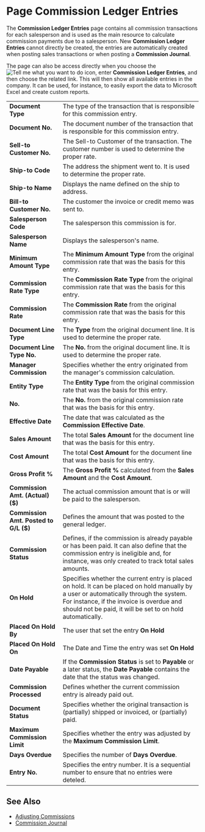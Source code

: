 # Page Commission Ledger Entries

The **Commission Ledger Entries** page contains all commission transactions for each salesperson and is used as the main resource to calculate commission payments due to a salesperson. New **Commission Ledger Entries** cannot directly be created, the entries are automatically created when posting sales transactions or when posting a **Commission Journal**.

The page can also be access directly when you choose the ![Tell me what you want to do](/images/magnifying-glass.gif) icon, enter **Commission Ledger Entries**, and then choose the related link. This will then show all available entries in the company. It can be used, for instance, to easily export the data to Microsoft Excel and create custom reports.

|                                       |                                                                                                                  |
|---------------------------------------|------------------------------------------------------------------------------------------------------------------|
| **Document Type**                     | The type of the transaction that is responsible for this commission entry.                                       |
| **Document No.**                      | The document number of the transaction that is responsible for this commission entry.                            |
| **Sell-to Customer No.**              | The Sell-to Customer of the transaction. The customer number is used to determine the proper rate.               |
| **Ship-to Code**                      | The address the shipment went to. It is used to determine the proper rate.                                       |
| **Ship-to Name**                      | Displays the name defined on the ship to address.                                                                |
| **Bill-to Customer No.**              | The customer the invoice or credit memo was sent to.                                                             |
| **Salesperson Code**                  | The salesperson this commission is for.                                                                          |
| **Salesperson Name**                  | Displays the salesperson's name.                                                                                 |
| **Minimum Amount Type**               | The **Minimum Amount Type** from the original commission rate that was the basis for this entry.                 |
| **Commission Rate Type**              | The **Commission Rate Type** from the original commission rate that was the basis for this entry.                |
| **Commission Rate**                   | The **Commission Rate** from the original commission rate that was the basis for this entry.                     |
| **Document Line Type**                | The **Type** from the original document line. It is used to determine the proper rate.                           |
| **Document Line Type No.**            | The **No.** from the original document line. It is used to determine the proper rate.                            |
| **Manager Commission**                | Specifies whether the entry originated from the manager's commission calculation.                                |
| **Entity Type**                       | The **Entity Type** from the original commission rate that was the basis for this entry.                         |
| **No.**                               | The **No.** from the original commission rate that was the basis for this entry.                                 |
| **Effective Date**                    | The date that was calculated as the **Commission Effective Date**.                                               |
| **Sales Amount**                      | The total **Sales Amount** for the document line that was the basis for this entry.                              |
| **Cost Amount**                       | The total **Cost Amount** for the document line that was the basis for this entry.                               |
| **Gross Profit %**                    | The **Gross Profit %** calculated from the **Sales Amount** and the **Cost Amount**.                             |
| **Commission Amt. (Actual) ($)**      | The actual commission amount that is or will be paid to the salesperson.                                         |
| **Commission Amt. Posted to G/L ($)** | Defines the amount that was posted to the general ledger.                                                        |
| **Commission Status**                 | Defines, if the commission is already payable or has been paid. It can also define that the commission entry is ineligible and, for instance, was only created to track total sales amounts. |
| **On Hold**                           | Specifies whether the current entry is placed on hold. It can be placed on hold manually by a user or automatically through the system. For instance, if the invoice is overdue and should not be paid, it will be set to on hold automatically. |
| **Placed On Hold By**                 | The user that set the entry **On Hold**                                                                          |
| **Placed On Hold On**                 | The Date and Time the entry was set **On Hold**                                                                  |
| **Date Payable**                      | If the **Commission Status** is set to **Payable** or a later status, the **Date Payable** contains the date that the status was changed. |
| **Commission Processed**              | Defines whether the current commission entry is already paid out.                                                |
| **Document Status**                   | Specifies whether the original transaction is (partially) shipped or invoiced, or (partially) paid.              |
| **Maximum Commission Limit**          | Specifies whether the entry was adjusted by the **Maximum Commission Limit**.                                    |
| **Days Overdue**                      | Specifies the number of **Days Overdue**.                                                                        |
| **Entry No.**                         | Specifies the entry number. It is a sequential number to ensure that no entries were deteled.                    |

## See Also

- [Adjusting Commissions](how-to-manually-adjust-commissions.md)
- [Commission Journal](page-commission-journal.md)
